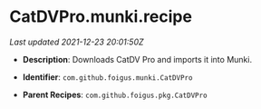 # CatDVPro.munki.recipe

_Last updated 2021-12-23 20:01:50Z_

- **Description**: Downloads CatDV Pro and imports it into Munki.

- **Identifier**: `com.github.foigus.munki.CatDVPro`

- **Parent Recipes**: `com.github.foigus.pkg.CatDVPro`
